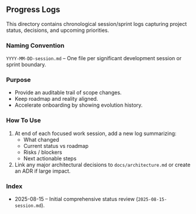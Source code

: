 ## Progress Logs

This directory contains chronological session/sprint logs capturing project status, decisions, and upcoming priorities.

### Naming Convention

`YYYY-MM-DD-session.md` – One file per significant development session or sprint boundary.

### Purpose

- Provide an auditable trail of scope changes.
- Keep roadmap and reality aligned.
- Accelerate onboarding by showing evolution history.

### How To Use

1. At end of each focused work session, add a new log summarizing:
   - What changed
   - Current status vs roadmap
   - Risks / blockers
   - Next actionable steps
2. Link any major architectural decisions to `docs/architecture.md` or create an ADR if large impact.

### Index

- 2025-08-15 – Initial comprehensive status review (`2025-08-15-session.md`).
